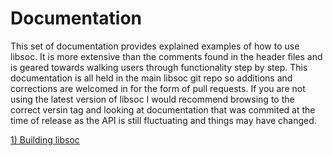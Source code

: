 # Documentation

This set of documentation provides explained examples of how to use libsoc. It is more extensive than the comments found in the header files and is geared towards walking users through functionality step by step. This documentation is all held in the main libsoc git repo so additions and corrections are welcomed in for the form of pull requests. If you are not using the latest version of libsoc I would recommend browsing to the correct versin tag and looking at documentation that was commited at the time of release as the API is still fluctuating and things may have changed.

[1) Building libsoc](building_libsoc.md)

